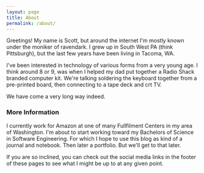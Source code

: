 ```yaml
---
layout: page
title: About
permalink: /about/
---
```


Greetings! My name is Scott, but around the internet I'm mostly known under
the moniker of ravendark. I grew up in South West PA (think Pittsburgh), but
the last few years have been living in Tacoma, WA.

I've been interested in technology of various forms from a very young age. I think
around 8 or 9, was when I helped my dad put together a Radio Shack branded
computer kit. We're talking soldering the keyboard together from a pre-printed
board, then connecting to a tape deck and crt TV.

We have come a very long way indeed.

### More Information

I currently work for Amazon at one of many Fullfilment Centers in my area of Washington.
I'm about to start working toward my Bachelors of Science in Software Engineering.
For which I hope to use this blog as kind of a journal and notebook.
Then later a portfolio. But we'll get to that later.

If you are so inclined, you can check out the social media links in the footer
of these pages to see what I might be up to at any given point.
